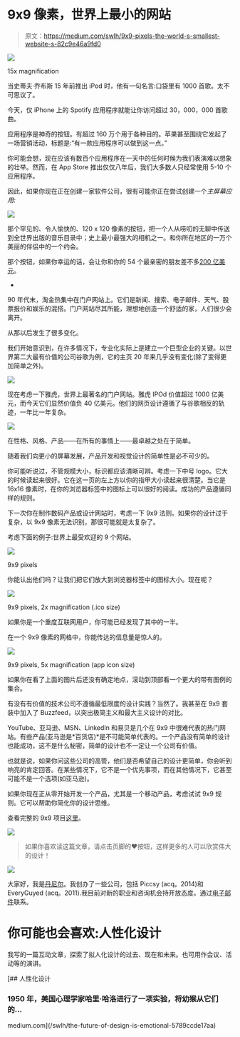 # 9x9 像素，世界上最小的网站

> 原文：<https://medium.com/swlh/9x9-pixels-the-world-s-smallest-website-s-82c9e46a9fd0>

![](img/b6de2083e9d7eccf0dae1060e2013fde.png)

15x magnification

当史蒂夫·乔布斯 15 年前推出 iPod 时，他有一句名言:口袋里有 1000 首歌。太不可思议了。

今天，仅 iPhone 上的 Spotify 应用程序就能让你访问超过 30，000，000 首歌曲。

应用程序是神奇的按钮。有超过 160 万个用于各种目的。苹果甚至围绕它发起了一场营销活动，标题是:“有一款应用程序可以做到这一点。”

你可能会想，现在应该有数百个应用程序在一天中的任何时候为我们表演难以想象的壮举。然而，在 App Store 推出仅仅八年后，我们大多数人只经常使用 5-10 个应用程序。

因此，如果你现在正在创建一家软件公司，很有可能你正在尝试创建一个*主屏幕应用:*

![](img/523d45dc90380fcdb13c414e1c2e56f8.png)

那个罕见的、令人愉快的、120 x 120 像素的按钮，把一个人从唠叨的无聊中传送到全世界出版的音乐目录中；史上最小最强大的相机之一。和你所在地区的一万个美丽的伴侣中的一个约会。

那个按钮，如果你幸运的话，会让你和你的 54 个最亲密的朋友差不多[200 亿美元](http://www.forbes.com/sites/briansolomon/2014/02/19/stunner-facebook-to-buy-whatsapp-for-16-billion-in-cash-stock/#43dab4853c1a)。

-

90 年代末，淘金热集中在门户网站上。它们是新闻、搜索、电子邮件、天气、股票报价和娱乐的混搭。门户网站尽其所能，理想地创造一个舒适的家，人们很少会离开。

从那以后发生了很多变化。

我们开始意识到，在许多情况下，专业化实际上是建立一个巨型企业的关键。以世界第二大最有价值的公司谷歌为例，它的主页 20 年来几乎没有变化(除了变得更加简单之外)。

![](img/6ac822f5cd52c752b38117ec3793b339.png)

现在考虑一下雅虎，世界上最著名的门户网站。雅虎 IPOd 价值超过 1000 亿美元，而今天它们显然价值负 40 亿美元。他们的网页设计遵循了与谷歌相反的轨迹，一年比一年复杂。

![](img/c8800f9d6a2b164cd9b45d098606ea5a.png)

在性格、风格、产品——在所有的事情上——最卓越之处在于简单。

随着我们向更小的屏幕发展，产品开发和视觉设计的简单性是必不可少的。

你可能听说过，不管规模大小，标识都应该清晰可辨。考虑一下中号 logo。它大的时候读起来很好。它在这一页的左上方以你的指甲大小读起来很清楚。当它是 16x16 像素时，在你的浏览器标签中的图标上可以很好的阅读。成功的产品遵循同样的规则。

下一次你在制作数码产品或设计网站时，考虑一下 9x9 法则。如果你的设计过于复杂，以 9x9 像素无法识别，那很可能就是太复杂了。

考虑下面的例子:世界上最受欢迎的 9 个网站。

![](img/f150d09fd4b01cfad688aa8677bce10e.png)

9x9 pixels

你能认出他们吗？让我们把它们放大到浏览器标签中的图标大小。现在呢？

![](img/582a19288333aeac6bbc0f8a1348a39e.png)

9x9 pixels, 2x magnification (.ico size)

如果你是一个重度互联网用户，你可能已经发现了其中的一半。

在一个 9x9 像素的网格中，你能传达的信息量是惊人的。

![](img/9abcb76bd50ff42bc31662c46c1d346a.png)

9x9 pixels, 5x magnification (app icon size)

如果你在看了上面的图片后还没有确定地点，滚动到顶部看一个更大的带有图例的集合。

有没有有价值的技术公司不遵循最低限度的设计实践？当然了。我甚至在 9x9 套装中加入了 Buzzfeed，以突出极简主义和最大主义设计的对比。

YouTube、亚马逊、MSN、LinkedIn 和易贝是几个在 9x9 中很难代表的热门网站。有些产品(亚马逊是*百货店)*是不可能简单代表的。一个产品没有简单的设计也能成功，这不是什么秘密，简单的设计也不一定让一个公司有价值。

也就是说，如果你问这些公司的高管，他们是否希望自己的设计更简单，你会听到响亮的肯定回答。在某些情况下，它不是一个优先事项，而在其他情况下，它甚至可能不是一个选项(如亚马逊)。

如果你现在正从零开始开发一个产品，尤其是一个移动产品，考虑试试 9x9 规则。它可以帮助你简化你的设计思维。

查看完整的 9x9 项目[这里](http://9x9.danieleckler.com)。

[![](img/72e482042ff31bb66a1c16f4bf2ce18b.png)](http://www.danieleckler.com/ideas)

> 如果你喜欢读这篇文章，请点击页脚的♥按钮，这样更多的人可以欣赏伟大的设计！

![](img/45ff758264ee206651b594f2c1cd505c.png)

大家好，我是[丹尼尔](http://www.danieleckler.com)。我创办了一些公司，包括 Piccsy (acq。2014)和 EveryGuyed (acq。2011).我目前对新的职业和咨询机会持开放态度。通过[电子邮件](mailto:hi@danieleckler.com)联系。

# 你可能也会喜欢:人性化设计

我写的一篇互动文章，探索了拟人化设计的过去、现在和未来。也可用作会议、活动等的演讲。

[](/swlh/the-future-of-design-is-emotional-5789ccde17aa) [## 人性化设计

### 1950 年，美国心理学家哈里·哈洛进行了一项实验，将幼猴从它们的…

medium.com](/swlh/the-future-of-design-is-emotional-5789ccde17aa)